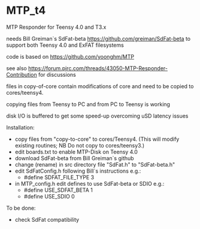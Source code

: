 # MTP_t4

MTP Responder for Teensy 4.0 and T3.x

needs Bill Greiman`s SdFat-beta https://github.com/greiman/SdFat-beta to support both Teensy 4.0 and ExFAT filesystems
 
code is based on https://github.com/yoonghm/MTP

see also https://forum.pjrc.com/threads/43050-MTP-Responder-Contribution for discussions

files in copy-of-core contain modifications of core and need to be copied to cores/teensy4. 

copying files from Teensy to PC  and from PC to Teensy is working

disk I/O is buffered to get some speed-up overcoming uSD latency issues


Installation:
 - copy files from "copy-to-core" to cores/Teensy4. (This will modify existing routines; NB Do not copy to cores/teensy3.)
 - edit boards.txt to enable MTP-Disk on Teensy 4.0
 - download SdFat-beta from Bill Greiman`s github
 - change (rename) in src directory file "SdFat.h" to "SdFat-beta.h"
 - edit SdFatConfig.h following Bill`s instructions e.g.:
   - #define SDFAT_FILE_TYPE 3
 - in MTP_config.h edit defines to use SdFat-beta or SDIO e.g.:
   - #define USE_SDFAT_BETA 1
   - #define USE_SDIO 0


To be done:

 - check SdFat compatibility
 
